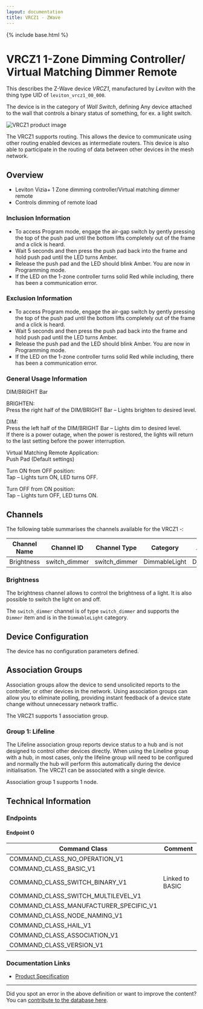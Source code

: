 ```yaml
---
layout: documentation
title: VRCZ1 - ZWave
---
```


{% include base.html %}

# VRCZ1 1-Zone Dimming Controller/ Virtual Matching Dimmer Remote
This describes the Z-Wave device *VRCZ1*, manufactured by *Leviton* with the thing type UID of ```leviton_vrcz1_00_000```.

The device is in the category of *Wall Switch*, defining Any device attached to the wall that controls a binary status of something, for ex. a light switch.

![VRCZ1 product image](https://opensmarthouse.org/zwavedatabase/1208/image/)


The VRCZ1 supports routing. This allows the device to communicate using other routing enabled devices as intermediate routers.  This device is also able to participate in the routing of data between other devices in the mesh network.

## Overview

  * Leviton Vizia+ 1 Zone dimming controller/Virtual matching dimmer remote
  * Controls dimming of remote load

### Inclusion Information

  * To access Program mode, engage the air-gap switch by gently pressing the top of the push pad until the bottom lifts completely out of the frame and a click is heard.
  * Wait 5 seconds and then press the push pad back into the frame and hold push pad until the LED turns Amber.
  * Release the push pad and the LED should blink Amber. You are now in Programming mode.
  * If the LED on the 1-zone controller turns solid Red while including, there has been a communication error.

### Exclusion Information

  * To access Program mode, engage the air-gap switch by gently pressing the top of the push pad until the bottom lifts completely out of the frame and a click is heard.
  * Wait 5 seconds and then press the push pad back into the frame and hold push pad until the LED turns Amber.
  * Release the push pad and the LED should blink Amber. You are now in Programming mode.
  * If the LED on the 1-zone controller turns solid Red while including, there has been a communication error.

### General Usage Information

DIM/BRIGHT Bar  
  
BRIGHTEN:  
Press the right half of the DIM/BRIGHT Bar – Lights brighten to desired level.  
  
DIM:  
Press the left half of the DIM/BRIGHT Bar – Lights dim to desired level.  
If there is a power outage, when the power is restored, the lights will return to the last setting before the power interruption.  
  
Virtual Matching Remote Application:  
Push Pad (Default settings)

Turn ON from OFF position:  
Tap – Lights turn ON, LED turns OFF.

Turn OFF from ON position:  
Tap – Lights turn OFF, LED turns ON.

## Channels

The following table summarises the channels available for the VRCZ1 -:

| Channel Name | Channel ID | Channel Type | Category | Item Type |
|--------------|------------|--------------|----------|-----------|
| Brightness | switch_dimmer | switch_dimmer | DimmableLight | Dimmer | 

### Brightness
The brightness channel allows to control the brightness of a light.
            It is also possible to switch the light on and off.

The ```switch_dimmer``` channel is of type ```switch_dimmer``` and supports the ```Dimmer``` item and is in the ```DimmableLight``` category.



## Device Configuration

The device has no configuration parameters defined.

## Association Groups

Association groups allow the device to send unsolicited reports to the controller, or other devices in the network. Using association groups can allow you to eliminate polling, providing instant feedback of a device state change without unnecessary network traffic.

The VRCZ1 supports 1 association group.

### Group 1: Lifeline

The Lifeline association group reports device status to a hub and is not designed to control other devices directly. When using the Lineline group with a hub, in most cases, only the lifeline group will need to be configured and normally the hub will perform this automatically during the device initialisation.
The VRCZ1 can be associated with a single device.

Association group 1 supports 1 node.

## Technical Information

### Endpoints

#### Endpoint 0

| Command Class | Comment |
|---------------|---------|
| COMMAND_CLASS_NO_OPERATION_V1| |
| COMMAND_CLASS_BASIC_V1| |
| COMMAND_CLASS_SWITCH_BINARY_V1| Linked to BASIC|
| COMMAND_CLASS_SWITCH_MULTILEVEL_V1| |
| COMMAND_CLASS_MANUFACTURER_SPECIFIC_V1| |
| COMMAND_CLASS_NODE_NAMING_V1| |
| COMMAND_CLASS_HAIL_V1| |
| COMMAND_CLASS_ASSOCIATION_V1| |
| COMMAND_CLASS_VERSION_V1| |

### Documentation Links

* [Product Specification](https://opensmarthouse.org/zwavedatabase/1208/Spec-VRCZ4-VRCS4-VRCZ1-VRCS1-VRMR1.pdf)

---

Did you spot an error in the above definition or want to improve the content?
You can [contribute to the database here](https://opensmarthouse.org/zwavedatabase/1208).
